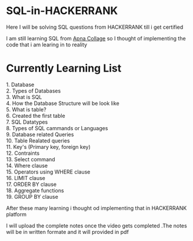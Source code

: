 # SQL-in-HACKERRANK
Here I will be solving SQL questions from HACKERRANK till i get certified 

<p>I am still learning SQL from <a href="https://youtu.be/hlGoQC332VM?si=KPXST2IxrLVD_n1b">Apna Collage</a> so I thought of implementing the code that i am learing in to reality </p>

<h1>Currently Learning List</h1>

<p>1. Database <br>
2. Types of Databases <br>
3. What is SQL <br>
4. How the Database Structure will be look like <br>
5. What is table? <br>
6. Created the first table <br>
7. SQL Datatypes <br>
8. Types of SQL cammands or Languages <br>
9. Database related Queries <br>
10. Table Realated queries <br>
11. Key's (Primary key, foreign key) <br>
12. Contraints <br>
13. Select command <br>
14. Where clause <br>
15. Operators using WHERE clause <br>
16. LIMIT clause <br>
17. ORDER BY clause <br>
18. Aggregate functions <br>
19. GROUP BY clause <br></p>

<p> After these many learning i thought od implementing that in HACKERRANK platform</p>

<p>I will upload the complete notes once the video gets completed .The notes will be in written formate and it will provided in pdf</p>
